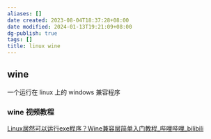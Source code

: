 ```yaml
---
aliases: []
date created: 2023-08-04T18:37:28+08:00
date modified: 2024-01-13T19:21:09+08:00
dg-publish: true
tags: []
title: linux wine
---
```


## wine
一个运行在 linux 上的 windows 兼容程序
### wine 视频教程
[Linux居然可以运行exe程序？Wine兼容层简单入门教程\_哔哩哔哩\_bilibili](https://www.bilibili.com/video/BV1th4y1V7rx/?spm_id_from=333.337.search-card.all.click)